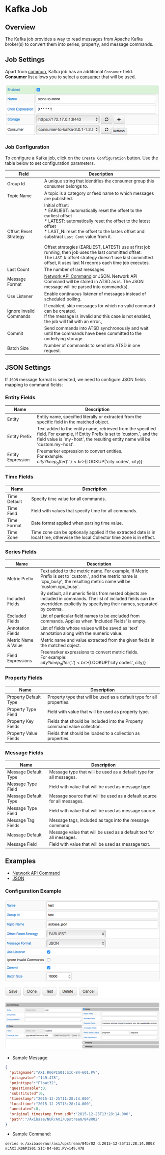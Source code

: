 # Kafka Job

## Overview

The Kafka job provides a way to read messages from Apache Kafka broker(s) to convert them into series, property, and message commands.

## Job Settings

Apart from [common](../job-generic.md), Kafka job has an additional `Consumer` field. <br>
**Consumer** list allows you to select a [consumer](kafka-consumer.md) that will be used.

![Kafka job settings](./images/kafka_job.png)

### Job Configuration

To configure a Kafka job, click on the `Create Configuration` button.
Use the table below to set configuration parameters.

**Field** | **Description**
----- | -----------
Group Id | A unique string that identifies the consumer group this consumer belongs to.
Topic Name | A topic is a category or feed name to which messages are published.
Offset Reset Strategy | Initial offset:<br>\* EARLIEST: automatically reset the offset to the earliest offset<br>\* LATEST: automatically reset the offset to the latest offset<br>\* LAST_N: reset the offset to the lastes offset and substract `Last Cont` value from it.<br><br>Offset strategies (EARLIEST, LATEST) use at first job running, then job uses the last committed offset.<br>The `LAST_N` offset strategy doesn't use last committed offset, it uses last N records each time job executes.
Last Count | The number of last messages.
Message Format | [Network API Command](https://axibase.com/docs/atsd/api/network/) or JSON. Network API Command will be stored in ATSD as is. The JSON message will be parsed into command(s).
Use Listener | Enable continuous listener of messages instead of scheduled polling.
Ignore Invalid Commands | If enabled, skip messages for which no valid command can be created.<br>If the message is invalid and this case is not enabled, the job will fail with an error.,
Commit | Send commands into ATSD synchronously and wait until the commands have been committed to the underlying storage.
Batch Size | Number of commands to send into ATSD in one request.

## JSON Settings

If `JSON` message format is selected, we need to configure JSON fields mapping to command fields:

### Entity Fields

**Name** | **Description**
---| ---
Entity | Entity name, specified literally or extracted from the specific field in the matched object.
Entity Prefix | Text added to the entity name, retrieved from the specified field. For example, if Entity Prefix is set to 'custom.', and the field value is 'my-host', the resulting entity name will be 'custom.my-host'.
Entity Expression | Freemarker expression to convert entities.<br>For example:<br>${city?keep_after('.')}<br>${LOOKUP('city codes', city)}

### Time Fields

**Name** | **Description**
---| ---
Time Default | Specify time value for all commands.
Time Field   | Field with values that specify time for all commands.
Time Format  | Date format applied when parsing time value.
Time Zone    | Time zone can be optionally applied if the extracted date is in local time, otherwise the local Collector time zone is in effect.

### Series Fields

**Name** | **Description**
--- | ---
Metric Prefix | Text added to the metric name. For example, if Metric Prefix is set to 'custom.', and the metric name is 'cpu_busy', the resulting metric name will be 'custom.cpu_busy'.
Included Fields | By default, all numeric fields from nested objects are included in commands. The list of included fields can be overridden explicitly by specifying their names, separated by comma.
Excluded Fields | List of particular field names to be excluded from commands. Applies when 'Included Fields' is empty.
Annotation Fields | List of fields whose values will be saved as 'text' annotation along with the numeric value.
Metric Name & Value | Metric name and value extracted from the given fields in the matched object.
Field Expressions | Freemarker expressions to convert metric fields.<br>For example:<br>${city?keep_after('.')}<br>${LOOKUP('city codes', city)}

### Property Fields

**Name** | **Description**
--- | ---
Property Default Type | Property type that will be used as a default type for all properties.
Property Type Field   | Field with value that will be used as property type.
Property Key Fields   | Fields that should be included into the Property command value collection.
Property Value Fields | Fields that should be loaded to a collection as properties.

### Message Fields

**Name** | **Description**
--- | ---
Message Default Type | Message type that will be used as a default type for all messages.
Message Type Field   | Field with value that will be used as message type.
Message Default Type | Message source that will be used as a default source for all messages.
Message Type Field   | Field with value that will be used as message source.
Message Tag Fields   | Message tags, included as tags into the message command.
Message Default | Message value that will be used as a default text for all messages.
Message Field   | Field with value that will be used as message text.

## Examples

* [Network API Command](examples/kafka/network-format/README.md)
* [JSON](examples/kafka/json-format/README.md)

### Configuration Example

![Kafka Configuration Example](./images/kafka_job_configuration.png)

![Kafka JSON mapping settings](./images/kafka_json_mapping_settings.png)

* Sample Message:

```json
{
  "pitagname":"AXI.R06PIS01:SIC-84-601.PV",
  "pitagvalue":"149.478",
  "pointtype":"Float32",
  "questionable":0,
  "substituted":0,
  "timestamp":"2015-12-25T11:28:14.000",
  "localtime":"2015-12-25T13:28:14.000",
  "annotated":0,
  "original_timestamp_from_sdk":"2015-12-25T13:28:14.000",
  "path":"/Axibase/NUR/AXI/Upstream/84BR02"
}
```

* Sample Command:

```ls
series e:/axibase/nur/axi/upstream/84br02 d:2015-12-25T13:28:14.000Z m:AXI.R06PIS01:SIC-84-601.PV=149.478
```
